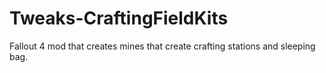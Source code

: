 # Tweaks-CraftingFieldKits
Fallout 4 mod that creates mines that create crafting stations and sleeping bag.
